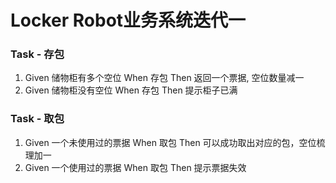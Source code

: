 # Locker Robot业务系统迭代一

### Task - 存包

1. Given 储物柜有多个空位 When 存包 Then 返回一个票据, 空位数量减一
2. Given 储物柜没有空位 When 存包 Then 提示柜子已满 

### Task - 取包

1. Given 一个未使用过的票据 When 取包 Then 可以成功取出对应的包，空位梳理加一
2. Given 一个使用过的票据 When 取包 Then 提示票据失效

